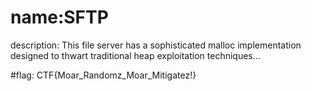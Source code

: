 # name:SFTP
description: This file server has a sophisticated malloc implementation designed to thwart traditional heap exploitation techniques...

#flag: CTF{Moar_Randomz_Moar_Mitigatez!}